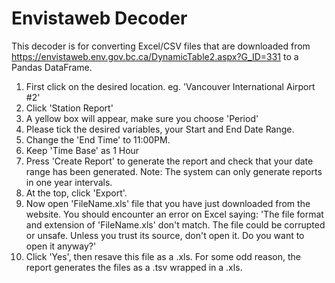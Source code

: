 # Envistaweb Decoder

This decoder is for converting Excel/CSV files that are downloaded from https://envistaweb.env.gov.bc.ca/DynamicTable2.aspx?G_ID=331 to a Pandas DataFrame.

1. First click on the desired location. eg. 'Vancouver International Airport #2'
2. Click 'Station Report'
3. A yellow box will appear, make sure you choose 'Period'
4. Please tick the desired variables, your Start and End Date Range.
5. Change the 'End Time' to 11:00PM. 
6. Keep 'Time Base' as 1 Hour
7. Press 'Create Report' to generate the report and check that your date range has been generated. Note: The system can only generate reports in one year intervals.
8. At the top, click 'Export'.
9. Now open 'FileName.xls' file that you have just downloaded from the website. You should encounter an error on Excel saying: 'The file format and extension of 'FileName.xls' don't match. The file could be corrupted or unsafe. Unless you trust its source, don't open it. Do you want to open it anyway?'
10. Click 'Yes', then resave this file as a .xls. For some odd reason, the report generates the files as a .tsv wrapped in a .xls.
